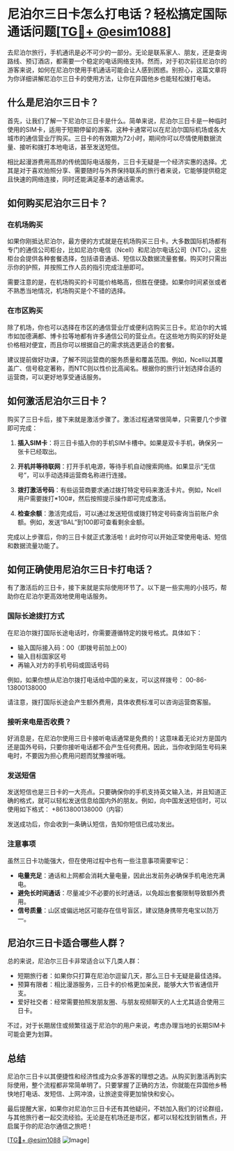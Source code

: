 # 尼泊尔三日卡怎么打电话？轻松搞定国际通话问题[[TG💪+ @esim1088](https://t.me/s/esim1088)]

去尼泊尔旅行，手机通讯是必不可少的一部分。无论是联系家人、朋友，还是查询路线、预订酒店，都需要一个稳定的电话网络支持。然而，对于初次前往尼泊尔的游客来说，如何在尼泊尔使用手机通话可能会让人感到困惑。别担心，这篇文章将为你详细讲解尼泊尔三日卡的使用方法，让你在异国他乡也能轻松拨打电话。

## 什么是尼泊尔三日卡？

首先，让我们了解一下尼泊尔三日卡是什么。简单来说，尼泊尔三日卡是一种临时使用的SIM卡，适用于短期停留的游客。这种卡通常可以在尼泊尔国际机场或各大城市的通信营业厅购买。三日卡的有效期为72小时，期间你可以尽情使用数据流量、接听和拨打本地电话，甚至发送短信。

相比起漫游费用高昂的传统国际电话服务，三日卡无疑是一个经济实惠的选择。尤其是对于喜欢拍照分享、需要随时与外界保持联系的旅行者来说，它能够提供稳定且快速的网络连接，同时还能满足基本的通话需求。

## 如何购买尼泊尔三日卡？

### 在机场购买

如果你刚抵达尼泊尔，最方便的方式就是在机场购买三日卡。大多数国际机场都有专门的通信公司柜台，比如尼泊尔电信（Ncell）和尼泊尔电话公司（NTC）。这些柜台会提供各种套餐选择，包括语音通话、短信以及数据流量套餐。购买时只需出示你的护照，并按照工作人员的指引完成注册即可。

需要注意的是，在机场购买的卡可能价格略高，但胜在便捷。如果你时间紧张或者不熟悉当地情况，机场购买是个不错的选择。

### 在市区购买

除了机场，你也可以选择在市区的通信营业厅或便利店购买三日卡。尼泊尔的大城市如加德满都、博卡拉等地都有许多通信公司的营业点。在这些地方购买的好处是价格相对便宜，而且你可以根据自己的需求挑选更适合的套餐。

建议提前做好功课，了解不同运营商的服务质量和覆盖范围。例如，Ncell以其覆盖广、信号稳定著称，而NTC则以性价比高闻名。根据你的旅行计划选择合适的运营商，可以更好地享受通话服务。

## 如何激活尼泊尔三日卡？

购买了三日卡后，接下来就是激活步骤了。激活过程通常很简单，只需要几个步骤即可完成：

1. **插入SIM卡**：将三日卡插入你的手机SIM卡槽中。如果是双卡手机，确保另一张卡已经取出。
   
2. **开机并等待联网**：打开手机电源，等待手机自动搜索网络。如果显示“无信号”，可以手动选择运营商名称进行连接。

3. **拨打激活号码**：有些运营商要求通过拨打特定号码来激活卡片。例如，Ncell用户需要拨打*100#，然后按照提示操作即可完成激活。

4. **检查余额**：激活完成后，可以通过发送短信或拨打特定号码查询当前账户余额。例如，发送“BAL”到100即可查看剩余金额。

完成以上步骤后，你的三日卡就正式激活啦！此时你可以开始正常使用电话、短信和数据流量功能了。

## 如何正确使用尼泊尔三日卡打电话？

有了激活后的三日卡，接下来就是实际使用环节了。以下是一些实用的小技巧，帮助你在尼泊尔更高效地使用电话服务。

### 国际长途拨打方式

在尼泊尔拨打国际长途电话时，你需要遵循特定的拨号格式。具体如下：

- 输入国际接入码：00（即拨号前加上00）
- 输入目标国家区号
- 再输入对方的手机号码或固话号码

例如，如果你想从尼泊尔拨打电话给中国的亲友，可以这样拨号：
00-86-13800138000

请注意，拨打国际长途会产生额外费用，具体收费标准可以咨询运营商客服。

### 接听来电是否收费？

好消息是，在尼泊尔使用三日卡接听电话通常是免费的！这意味着无论对方是国内还是国外号码，只要你接听电话都不会产生任何费用。因此，当你收到陌生号码来电时，不要因为担心费用问题而犹豫接听哦。

### 发送短信

发送短信也是三日卡的一大亮点。只要确保你的手机支持英文输入法，并且知道正确的格式，就可以轻松发送信息给国内外的朋友。例如，向中国发送短信时，可以使用如下格式：
+8613800138000（内容）

发送成功后，你会收到一条确认短信，告知你短信已成功发出。

### 注意事项

虽然三日卡功能强大，但在使用过程中也有一些注意事项需要牢记：

- **电量充足**：通话和上网都会消耗大量电量，因此出发前务必确保手机电池充满电。
- **避免长时间通话**：尽量减少不必要的长时通话，以免超出套餐限制导致额外费用。
- **信号质量**：山区或偏远地区可能存在信号盲区，建议随身携带充电宝以防万一。

## 尼泊尔三日卡适合哪些人群？

总的来说，尼泊尔三日卡非常适合以下几类人群：

- 短期旅行者：如果你只打算在尼泊尔逗留几天，那么三日卡无疑是最佳选择。
- 预算有限者：相比漫游服务，三日卡的价格更加亲民，能够大大节省通信开支。
- 爱好社交者：经常需要拍照发朋友圈、与朋友视频聊天的人士尤其适合使用三日卡。

不过，对于长期居住或频繁往返于尼泊尔的用户来说，考虑办理当地的长期SIM卡可能会更为划算。

## 总结

尼泊尔三日卡以其便捷性和经济性成为众多游客的理想之选。从购买到激活再到实际使用，整个流程都非常简单明了。只要掌握了正确的方法，你就能在异国他乡畅快地打电话、发短信、上网冲浪，让旅途变得更加愉快和安心。

最后提醒大家，如果你对尼泊尔三日卡还有其他疑问，不妨加入我们的讨论群组，与其他旅行者一起交流经验。无论是在机场还是市区，都可以轻松找到销售点，开启属于你的尼泊尔通信之旅吧！

[[TG💪+ @esim1088](https://t.me/s/esim1088) ![Image](https://i.postimg.cc/4NQfJmqS/Snipaste-2025-05-13-00-14-12.png)]